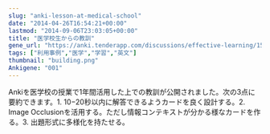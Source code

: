```yaml
---
slug: "anki-lesson-at-medical-school"
date: "2014-04-26T16:54:21+00:00"
lastmod: "2014-09-06T23:03:05+00:00"
title: "医学校生からの教訓"
gene_url: "https://anki.tenderapp.com/discussions/effective-learning/158-nearing-1-year-anniversary-of-heavy-anki-uselessons-learned"
tags: ["利用事例","医学","学習","英文"]
thumbnail: "building.png"
Ankigene: "001"
---
```

Ankiを医学校の授業で1年間活用した上での教訓が公開されました。次の3点に要約できます。1. 10−20秒以内に解答できるようカードを良く設計する。2. Image Occlusionを活用する。ただし情報コンテキストが分かる様なカードを作る。3. 出題形式に多様化を持たせる。

